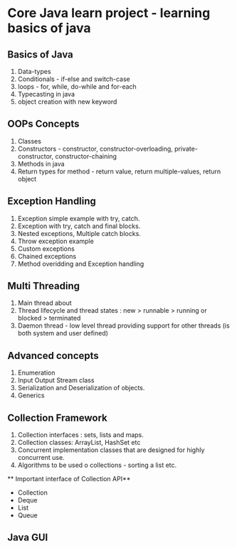 # Core Java learn project - learning basics of java

## Basics of Java
1. Data-types
2. Conditionals - if-else and switch-case
3. loops - for, while, do-while and for-each
4. Typecasting in java
5. object creation with new keyword

## OOPs Concepts
1. Classes
2. Constructors - constructor, constructor-overloading, private-constructor, constructor-chaining
3. Methods in java
4. Return types for method - return value, return multiple-values, return object


## Exception Handling
1. Exception simple example with try, catch.
2. Exception with try, catch and final blocks.
3. Nested exceptions, Multiple catch blocks.
4. Throw exception example
5. Custom exceptions
6. Chained exceptions
7. Method overidding and Exception handling

## Multi Threading
1. Main thread about
2. Thread lifecycle and thread states : new > runnable > running or blocked > terminated
3. Daemon thread - low level thread providing support for other threads (is both system and user defined)

## Advanced concepts
1. Enumeration
2. Input Output Stream class
3. Serialization and Deserialization of objects.
4. Generics

## Collection Framework
1. Collection interfaces : sets, lists and maps.
2. Collection classes: ArrayList, HashSet etc
3. Concurrent implementation classes that are designed for highly concurrent use.
4. Algorithms to be used o collections - sorting a list etc.

** Important interface of Collection API**
- Collection
- Deque
- List
- Queue

## Java GUI